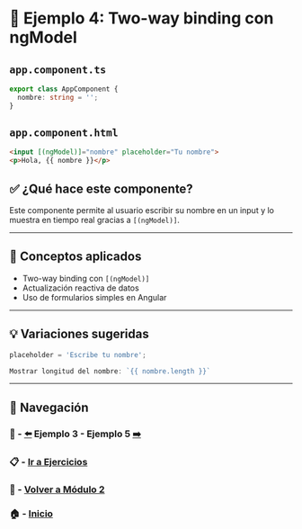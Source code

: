 # 🧪 Ejemplo 4: Two-way binding con ngModel

## `app.component.ts`
```ts
export class AppComponent {
  nombre: string = '';
}
```

## `app.component.html`
```html
<input [(ngModel)]="nombre" placeholder="Tu nombre">
<p>Hola, {{ nombre }}</p>
```

## ✅ ¿Qué hace este componente?
Este componente permite al usuario escribir su nombre en un input y lo muestra en tiempo real gracias a `[(ngModel)]`.

---

## 🧠 Conceptos aplicados
- Two-way binding con `[(ngModel)]`
- Actualización reactiva de datos
- Uso de formularios simples en Angular

---

## 💡 Variaciones sugeridas
```ts
placeholder = 'Escribe tu nombre';
```
```ts
Mostrar longitud del nombre: `{{ nombre.length }}`
```


---

## 🔁 Navegación

### 🧪 - [⬅️](./Ejemplo_3.md) Ejemplo 3 - Ejemplo 5 [➡️](./Ejemplo_5.md)

### 📋 - [Ir a Ejercicios](../../Ejercicios/README.md)

### 📘 - [Volver a Módulo 2](../../Modulo_2.md)

### 🏠 - [Inicio](../../../README.md)

